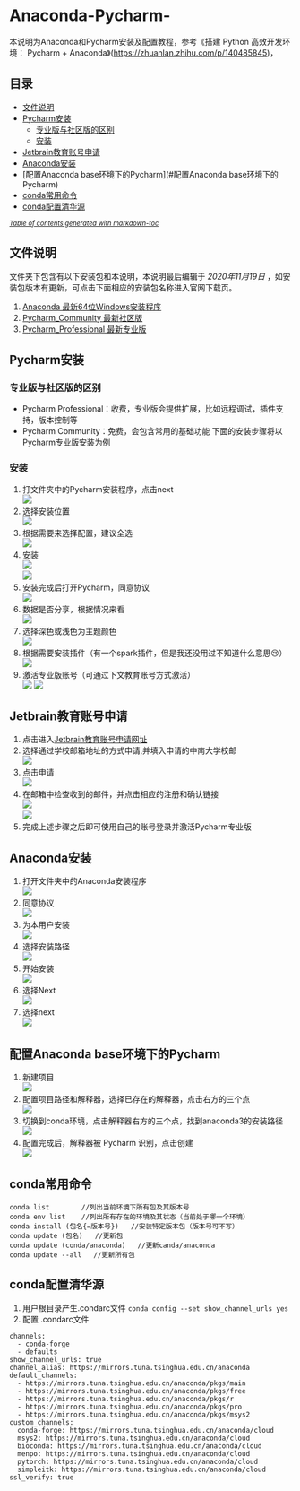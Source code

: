 # Anaconda-Pycharm-
本说明为Anaconda和Pycharm安装及配置教程，参考《搭建 Python 高效开发环境： Pycharm + Anaconda》(https://zhuanlan.zhihu.com/p/140485845)，
## 目录
- [文件说明](#文件说明)
- [Pycharm安装](#Pycharm安装)
  * [专业版与社区版的区别](#专业版与社区版的区别)
  * [安装](#安装)
- [Jetbrain教育账号申请](#Jetbrain教育账号申请)
- [Anaconda安装](#Anaconda安装)
- [配置Anaconda base环境下的Pycharm](#配置Anaconda base环境下的Pycharm)
- [conda常用命令](#conda常用命令)
- [conda配置清华源](#conda配置清华源)

<small><i><a href='http://ecotrust-canada.github.io/markdown-toc/'>Table of contents generated with markdown-toc</a></i></small>


## 文件说明
文件夹下包含有以下安装包和本说明，本说明最后编辑于 _2020年11月19日_ ，如安装包版本有更新，可点击下面相应的安装包名称进入官网下载页。
1. [Anaconda 最新64位Windows安装程序](https://www.anaconda.com/products/individual)
1. [Pycharm_Community 最新社区版](https://www.jetbrains.com/pycharm/download/#section=windows)
1. [Pycharm_Professional 最新专业版](https://www.jetbrains.com/pycharm/download/#section=windows)

## Pycharm安装
### 专业版与社区版的区别
- Pycharm Professional：收费，专业版会提供扩展，比如远程调试，插件支持，版本控制等
- Pycharm Community：免费，会包含常用的基础功能
下面的安装步骤将以Pycharm专业版安装为例
### 安装
1. 打文件夹中的Pycharm安装程序，点击next <br>
![](https://github.com/LumosLovegood/Anaconda-Pycharm-/blob/main/attachments/1.png)
1. 选择安装位置 <br>
![](https://github.com/LumosLovegood/Anaconda-Pycharm-/blob/main/attachments/2.png)
1. 根据需要来选择配置，建议全选<br>
![](https://github.com/LumosLovegood/Anaconda-Pycharm-/blob/main/attachments/3.png)
1. 安装<br>
![](https://github.com/LumosLovegood/Anaconda-Pycharm-/blob/main/attachments/4.png)<br>
![](https://github.com/LumosLovegood/Anaconda-Pycharm-/blob/main/attachments/5.png)
1. 安装完成后打开Pycharm，同意协议<br>
![](https://github.com/LumosLovegood/Anaconda-Pycharm-/blob/main/attachments/6.png)
1. 数据是否分享，根据情况来看<br>
![](https://github.com/LumosLovegood/Anaconda-Pycharm-/blob/main/attachments/7.png)
1. 选择深色或浅色为主题颜色<br>
![](https://github.com/LumosLovegood/Anaconda-Pycharm-/blob/main/attachments/8.png)
1. 根据需要安装插件（有一个spark插件，但是我还没用过不知道什么意思:cry:）<br>
![](https://github.com/LumosLovegood/Anaconda-Pycharm-/blob/main/attachments/9.png)
1. 激活专业版账号（可通过下文教育账号方式激活）<br>
![](https://github.com/LumosLovegood/Anaconda-Pycharm-/blob/main/attachments/10.png)
![](https://github.com/LumosLovegood/Anaconda-Pycharm-/blob/main/attachments/11.png)

## Jetbrain教育账号申请
1. 点击进入[Jetbrain教育账号申请网址](https://www.jetbrains.com/shop/eform/students?_ga=2.39145643.967103931.1605955561-1201956854.1605955561)
1. 选择通过学校邮箱地址的方式申请,并填入申请的中南大学校邮<br>
![](https://github.com/LumosLovegood/Anaconda-Pycharm-/blob/main/attachments/邮箱1.png)
1. 点击申请<br>
![](https://github.com/LumosLovegood/Anaconda-Pycharm-/blob/main/attachments/邮箱2.png)
1. 在邮箱中检查收到的邮件，并点击相应的注册和确认链接<br>
![](https://github.com/LumosLovegood/Anaconda-Pycharm-/blob/main/attachments/邮箱3.png)<br>
![](https://github.com/LumosLovegood/Anaconda-Pycharm-/blob/main/attachments/邮箱4.png)
1. 完成上述步骤之后即可使用自己的账号登录并激活Pycharm专业版


## Anaconda安装
1. 打开文件夹中的Anaconda安装程序 <br>
![](https://github.com/LumosLovegood/Anaconda-Pycharm-/blob/main/attachments/12.png)
1. 同意协议 <br>
![](https://github.com/LumosLovegood/Anaconda-Pycharm-/blob/main/attachments/13.png)
1. 为本用户安装 <br>
![](https://github.com/LumosLovegood/Anaconda-Pycharm-/blob/main/attachments/14.png)
1. 选择安装路径 <br>
![](https://github.com/LumosLovegood/Anaconda-Pycharm-/blob/main/attachments/16.png)
1. 开始安装 <br>
![](https://github.com/LumosLovegood/Anaconda-Pycharm-/blob/main/attachments/17.png)
1. 选择Next <br>
![](https://github.com/LumosLovegood/Anaconda-Pycharm-/blob/main/attachments/18.png)
1. 选择next <br>
![](https://github.com/LumosLovegood/Anaconda-Pycharm-/blob/main/attachments/19.png)

## 配置Anaconda base环境下的Pycharm
1. 新建项目<br>
![](https://github.com/LumosLovegood/Anaconda-Pycharm-/blob/main/attachments/20.png)
1. 配置项目路径和解释器，选择已存在的解释器，点击右方的三个点<br>
![](https://github.com/LumosLovegood/Anaconda-Pycharm-/blob/main/attachments/21.png)
1. 切换到conda环境，点击解释器右方的三个点，找到anaconda3的安装路径<br>
![](https://github.com/LumosLovegood/Anaconda-Pycharm-/blob/main/attachments/22.png)
1. 配置完成后，解释器被 Pycharm 识别，点击创建<br>
![](https://github.com/LumosLovegood/Anaconda-Pycharm-/blob/main/attachments/23.png)

## conda常用命令
```
conda list        //列出当前环境下所有包及其版本号
conda env list    //列出所有存在的环境及其状态（当前处于哪一个环境）
conda install (包名{=版本号})   //安装特定版本包（版本号可不写）
conda update (包名)   //更新包
conda update (conda/anaconda)   //更新canda/anaconda
conda update --all   //更新所有包
```

## conda配置清华源
1. 用户根目录产生.condarc文件
`conda config --set show_channel_urls yes`
1. 配置 .condarc文件
```
channels:
  - conda-forge
  - defaults
show_channel_urls: true
channel_alias: https://mirrors.tuna.tsinghua.edu.cn/anaconda
default_channels:
  - https://mirrors.tuna.tsinghua.edu.cn/anaconda/pkgs/main
  - https://mirrors.tuna.tsinghua.edu.cn/anaconda/pkgs/free
  - https://mirrors.tuna.tsinghua.edu.cn/anaconda/pkgs/r
  - https://mirrors.tuna.tsinghua.edu.cn/anaconda/pkgs/pro
  - https://mirrors.tuna.tsinghua.edu.cn/anaconda/pkgs/msys2
custom_channels:
  conda-forge: https://mirrors.tuna.tsinghua.edu.cn/anaconda/cloud
  msys2: https://mirrors.tuna.tsinghua.edu.cn/anaconda/cloud
  bioconda: https://mirrors.tuna.tsinghua.edu.cn/anaconda/cloud
  menpo: https://mirrors.tuna.tsinghua.edu.cn/anaconda/cloud
  pytorch: https://mirrors.tuna.tsinghua.edu.cn/anaconda/cloud
  simpleitk: https://mirrors.tuna.tsinghua.edu.cn/anaconda/cloud
ssl_verify: true
```
